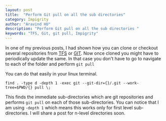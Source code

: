 ```yaml
---
layout: post
title:  "Perform Git pull on all the sub directories"
category: Impigrity
author: "Aravind HU"
description: "Perform Git pull on all the sub directories "
keywords: "TFS, Git, git pull, Impigrity"
---
```


In one of my previous posts, I had shown how you can clone or checkout several repositories from [TFS](impigrity/2020/08/08/clone-all-repositories-in-a-TFS-region.html) or [GIT](impigrity/2020/07/05/clone-all-repositories-in-an-Github-organization.html).
Now once cloned you might have to periodically update the same. In that case you don't have to go to navigate to each of the folder and perform ```git pull```

You can do that easily in your linux terminal.

```
find . -type d -depth 1 -exec git --git-dir={}/.git --work-tree=$PWD/{} pull \;
```

This finds the immediate sub-directories which are git repositories and performs ```git pull``` on each of those sub-directories.
You can notice that I am using ```-depth 1``` which means this works only for first level sub-directories. I will share a post for n-level directories soon.

